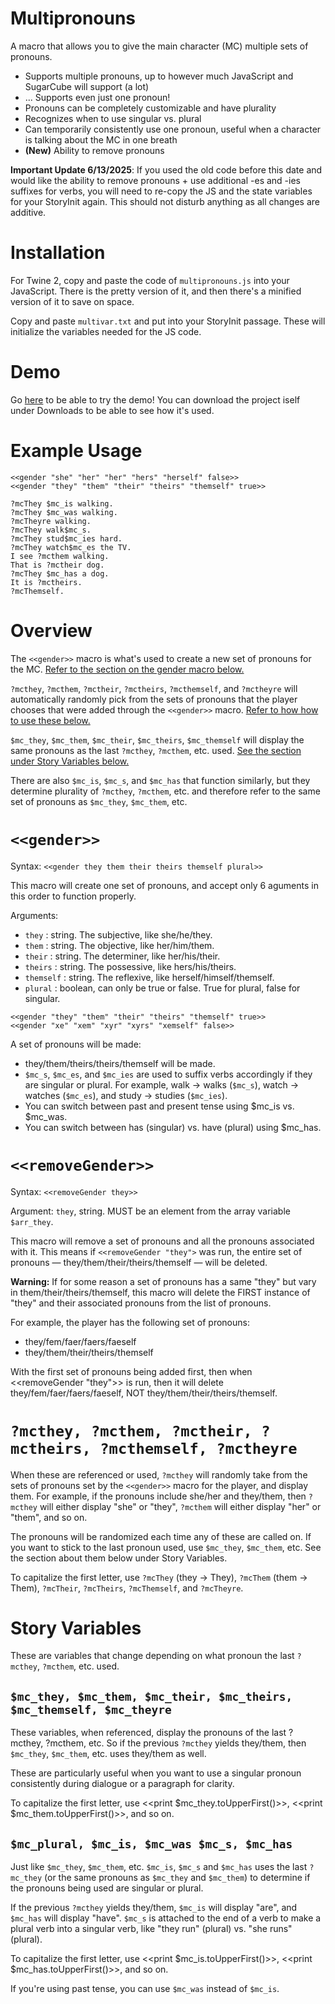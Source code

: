 # Multipronouns
A macro that allows you to give the main character (MC) multiple sets of pronouns.

* Supports multiple pronouns, up to however much JavaScript and SugarCube will support (a lot)
* ... Supports even just one pronoun!
* Pronouns can be completely customizable and have plurality
* Recognizes when to use singular vs. plural
* Can temporarily consistently use one pronoun, useful when a character is talking about the MC in one breath
* **(New)** Ability to remove pronouns

**Important Update 6/13/2025**: If you used the old code before this date and would like the ability to remove pronouns + use additional -es and -ies suffixes for verbs, you will need to re-copy the JS and the state variables for your StoryInit again. This should not disturb anything as all changes are additive.

# Installation

For Twine 2, copy and paste the code of `multipronouns.js` into your JavaScript. There is the pretty version of it, and then there's a minified version of it to save on space.

Copy and paste `multivar.txt` and put into your StoryInit passage. These will initialize the variables needed for the JS code.

# Demo
Go [here](https://mistyriousness.itch.io/multipronouns) to be able to try the demo! You can download the project iself under Downloads to be able to see how it's used.

# Example Usage

```<<gender "they" "them" "their" "theirs" "themself" true>>
<<gender "she" "her" "her" "hers" "herself" false>>
<<gender "they" "them" "their" "theirs" "themself" true>>

?mcThey $mc_is walking.
?mcThey $mc_was walking.
?mcTheyre walking.
?mcThey walk$mc_s.
?mcThey stud$mc_ies hard.
?mcThey watch$mc_es the TV.
I see ?mcthem walking.
That is ?mctheir dog.
?mcThey $mc_has a dog.
It is ?mctheirs.
?mcThemself.
```

# Overview
The ``<<gender>>`` macro is what's used to create a new set of pronouns for the MC. [Refer to the section on the gender macro below.](https://github.com/mystyriarious/multipronouns/blob/main/README.md#gender)

`?mcthey`, `?mcthem`, `?mctheir`, `?mctheirs`, `?mcthemself`, and `?mctheyre` will automatically randomly pick from the sets of pronouns that the player chooses that were added through the ``<<gender>>`` macro. [Refer to how how to use these below.]([https://github.com/mystyriarious/multipronouns/blob/main/README.md#gender](https://github.com/mystyriarious/multipronouns/blob/main/README.md#mcthey-mcthem-mctheir-mctheirs-mcthemself-mctheyre))

`$mc_they`, `$mc_them`, `$mc_their`, `$mc_theirs`, `$mc_themself` will display the same pronouns as the last `?mcthey`, `?mcthem`, etc. used. [See the section under Story Variables below.](https://github.com/mystyriarious/multipronouns/blob/main/README.md#mcthey-mcthem-mctheir-mctheirs-mcthemself-mctheyre)

There are also `$mc_is`, `$mc_s`, and `$mc_has` that function similarly, but they determine plurality of `?mcthey`, `?mcthem`, etc. and therefore refer to the same set of pronouns as `$mc_they`, `$mc_them`, etc.

# `<<gender>>`
Syntax: `<<gender they them their theirs themself plural>>`

This macro will create one set of pronouns, and accept only 6 aguments in this order to function properly.

Arguments:
* `they` : string. The subjective, like she/he/they.
* `them` : string. The objective, like her/him/them.
* `their` : string. The determiner, like her/his/their.
* `theirs` : string. The possessive, like hers/his/theirs.
* `themself` : string. The reflexive, like herself/himself/themself.
* `plural` : boolean, can only be true or false. True for plural, false for singular.

```
<<gender "they" "them" "their" "theirs" "themself" true>>
<<gender "xe" "xem" "xyr" "xyrs" "xemself" false>>
```

A set of pronouns will be made:
* they/them/theirs/theirs/themself will be made.
* `$mc_s`, `$mc_es`, and `$mc_ies` are used to suffix verbs accordingly if they are singular or plural. For example, walk -> walks (`$mc_s`), watch -> watches (`$mc_es`), and study -> studies (`$mc_ies`).
* You can switch between past and present tense using $mc_is vs. $mc_was.
* You can switch between has (singular) vs. have (plural) using $mc_has.

# `<<removeGender>>`
Syntax: `<<removeGender they>>`

Argument: `they`, string. MUST be an element from the array variable `$arr_they`.

This macro will remove a set of pronouns and all the pronouns associated with it. This means if `<<removeGender "they">` was run, the entire set of pronouns — they/them/their/theirs/themself — will be deleted.

**Warning:** If for some reason a set of pronouns has a same "they" but vary in them/their/theirs/themself, this macro will delete the FIRST instance of "they" and their associated pronouns from the list of pronouns.

For example, the player has the following set of pronouns:

* they/fem/faer/faers/faeself
* they/them/their/theirs/themself

With the first set of pronouns being added first, then when <<removeGender "they">> is run, then it will delete they/fem/faer/faers/faeself, NOT they/them/their/theirs/themself.

# `?mcthey, ?mcthem, ?mctheir, ?mctheirs, ?mcthemself, ?mctheyre`
When these are referenced or used, `?mcthey` will randomly take from the sets of pronouns set by the `<<gender>>` macro for the player, and display them. For example, if the pronouns include she/her and they/them, then `?mcthey` will either display "she" or "they", `?mcthem` will either display "her" or "them", and so on. 

The pronouns will be randomized each time any of these are called on. If you want to stick to the last pronoun used, use `$mc_they`, `$mc_them`, etc. See the section about them below under Story Variables.

To capitalize the first letter, use `?mcThey` (they -> They), `?mcThem` (them -> Them), `?mcTheir`, `?mcTheirs`, `?mcThemself`, and `?mcTheyre`.

# Story Variables
These are variables that change depending on what pronoun the last `?mcthey`, `?mcthem`, etc. used.

## `$mc_they, $mc_them, $mc_their, $mc_theirs, $mc_themself, $mc_theyre`
These variables, when referenced, display the pronouns of the last ?mcthey, ?mcthem, etc. So if the previous `?mcthey` yields they/them, then `$mc_they`, `$mc_them`, etc. uses they/them as well. 

These are particularly useful when you want to use a singular pronoun consistently during dialogue or a paragraph for clarity.

To capitalize the first letter, use <<print $mc_they.toUpperFirst()>>, <<print $mc_them.toUpperFirst()>>, and so on.

## `$mc_plural, $mc_is, $mc_was $mc_s, $mc_has`
Just like `$mc_they`, `$mc_them`, etc. `$mc_is`, `$mc_s` and `$mc_has` uses the last `?mc_they` (or the same pronouns as `$mc_they` and `$mc_them`) to determine if the pronouns being used are singular or plural. 

If the previous `?mcthey` yields they/them, `$mc_is` will display "are", and `$mc_has` will display "have". `$mc_s` is attached to the end of a verb to make a plural verb into a singular verb, like "they run" (plural) vs. "she runs" (plural).

To capitalize the first letter, use <<print $mc_is.toUpperFirst()>>, <<print $mc_has.toUpperFirst()>>, and so on.

If you're using past tense, you can use `$mc_was` instead of `$mc_is`.

